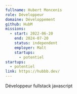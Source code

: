 ```yaml
---
fullname: Hubert Moncenis
role: Développeur
domaine: Développement
github: HubM
missions:
  - start: 2022-06-20
    end: 2024-07-20
    status: independent
    employer: Malt
    startups:
      - potentiel
startups:
  - potentiel
link: https://hubbb.dev/
---
```

Développeur fullstack javascript